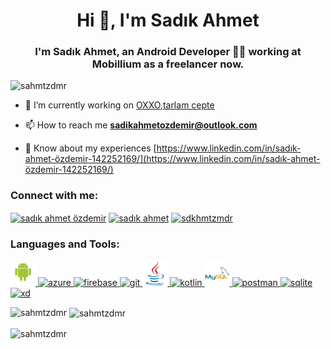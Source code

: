 <h1 align="center">Hi 👋, I'm Sadık Ahmet</h1>
<h3 align="center">I'm Sadık Ahmet, an Android Developer 👨‍💻 working at Mobillium as a freelancer now.</h3>

<p align="left"> <img src="https://komarev.com/ghpvc/?username=sahmtzdmr&label=Profile%20views&color=0e75b6&style=flat" alt="sahmtzdmr" /> </p>

- 🔭 I’m currently working on [OXXO](https://play.google.com/store/apps/details?id=com.sorsware.ecommerce&hl=tr&gl=US),[tarlam cepte](https://play.google.com/store/apps/details?id=com.turktraktor.tarlamcepte&hl=tr&gl=US&pli=1)

- 📫 How to reach me **sadikahmetozdemir@outlook.com**

- 📄 Know about my experiences [https://www.linkedin.com/in/sadık-ahmet-özdemir-142252169/](https://www.linkedin.com/in/sadık-ahmet-özdemir-142252169/)

<h3 align="left">Connect with me:</h3>
<p align="left">
<a href="https://linkedin.com/in/sadık ahmet özdemir" target="blank"><img align="center" src="https://raw.githubusercontent.com/rahuldkjain/github-profile-readme-generator/master/src/images/icons/Social/linked-in-alt.svg" alt="sadık ahmet özdemir" height="30" width="40" /></a>
<a href="https://stackoverflow.com/users/sadık ahmet" target="blank"><img align="center" src="https://raw.githubusercontent.com/rahuldkjain/github-profile-readme-generator/master/src/images/icons/Social/stack-overflow.svg" alt="sadık ahmet" height="30" width="40" /></a>
<a href="https://instagram.com/sdkhmtzmdr" target="blank"><img align="center" src="https://raw.githubusercontent.com/rahuldkjain/github-profile-readme-generator/master/src/images/icons/Social/instagram.svg" alt="sdkhmtzmdr" height="30" width="40" /></a>
</p>

<h3 align="left">Languages and Tools:</h3>
<p align="left"> <a href="https://developer.android.com" target="_blank" rel="noreferrer"> <img src="https://raw.githubusercontent.com/devicons/devicon/master/icons/android/android-original-wordmark.svg" alt="android" width="40" height="40"/> </a> <a href="https://azure.microsoft.com/en-in/" target="_blank" rel="noreferrer"> <img src="https://www.vectorlogo.zone/logos/microsoft_azure/microsoft_azure-icon.svg" alt="azure" width="40" height="40"/> </a> <a href="https://firebase.google.com/" target="_blank" rel="noreferrer"> <img src="https://www.vectorlogo.zone/logos/firebase/firebase-icon.svg" alt="firebase" width="40" height="40"/> </a> <a href="https://git-scm.com/" target="_blank" rel="noreferrer"> <img src="https://www.vectorlogo.zone/logos/git-scm/git-scm-icon.svg" alt="git" width="40" height="40"/> </a> <a href="https://www.java.com" target="_blank" rel="noreferrer"> <img src="https://raw.githubusercontent.com/devicons/devicon/master/icons/java/java-original.svg" alt="java" width="40" height="40"/> </a> <a href="https://kotlinlang.org" target="_blank" rel="noreferrer"> <img src="https://www.vectorlogo.zone/logos/kotlinlang/kotlinlang-icon.svg" alt="kotlin" width="40" height="40"/> </a> <a href="https://www.mysql.com/" target="_blank" rel="noreferrer"> <img src="https://raw.githubusercontent.com/devicons/devicon/master/icons/mysql/mysql-original-wordmark.svg" alt="mysql" width="40" height="40"/> </a> <a href="https://postman.com" target="_blank" rel="noreferrer"> <img src="https://www.vectorlogo.zone/logos/getpostman/getpostman-icon.svg" alt="postman" width="40" height="40"/> </a> <a href="https://www.sqlite.org/" target="_blank" rel="noreferrer"> <img src="https://www.vectorlogo.zone/logos/sqlite/sqlite-icon.svg" alt="sqlite" width="40" height="40"/> </a> <a href="https://www.adobe.com/products/xd.html" target="_blank" rel="noreferrer"> <img src="https://cdn.worldvectorlogo.com/logos/adobe-xd.svg" alt="xd" width="40" height="40"/> </a> </p>

<p><img align="left" src="https://github-readme-stats.vercel.app/api/top-langs?username=sahmtzdmr&show_icons=true&locale=en&layout=compact" alt="sahmtzdmr" /></p>

<p>&nbsp;<img align="center" src="https://github-readme-stats.vercel.app/api?username=sahmtzdmr&show_icons=true&locale=en" alt="sahmtzdmr" /></p>

<p><img align="center" src="https://github-readme-streak-stats.herokuapp.com/?user=sahmtzdmr&" alt="sahmtzdmr" /></p>
